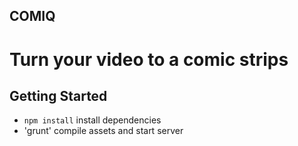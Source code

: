 ## COMIQ
# Turn your video to a comic strips

## Getting Started

- `npm install` install dependencies
- 'grunt' compile assets and start server


